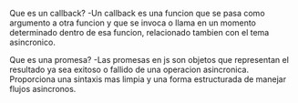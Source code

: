 Que es un callback? -Un callback es una funcion que se pasa como argumento a otra funcion y que se invoca o llama en un momento determinado dentro de esa funcion, relacionado tambien con el tema asincronico.

Que es una promesa? -Las promesas en js son objetos que representan el resultado ya sea exitoso o fallido de una operacion asincronica. Proporciona una sintaxis mas limpia y una forma estructurada de manejar flujos asincronos.
